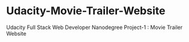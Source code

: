 # Udacity-Movie-Trailer-Website
Udacity Full Stack Web Developer Nanodegree Project-1 : Movie Trailer Website
